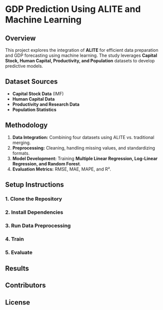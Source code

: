 # GDP Prediction Using ALITE and Machine Learning

## Overview
This project explores the integration of **ALITE** for efficient data preparation and GDP forecasting using machine learning. The study leverages **Capital Stock, Human Capital, Productivity, and Population** datasets to develop predictive models.

## Dataset Sources
- **Capital Stock Data** (IMF)
- **Human Capital Data**
- **Productivity and Research Data**
- **Population Statistics**

## Methodology
1. **Data Integration:** Combining four datasets using ALITE vs. traditional merging.
2. **Preprocessing:** Cleaning, handling missing values, and standardizing formats.
3. **Model Development:** Training **Multiple Linear Regression, Log-Linear Regression, and Random Forest**.
4. **Evaluation Metrics:** RMSE, MAE, MAPE, and R².

## Setup Instructions
### 1. Clone the Repository

### 2. Install Dependencies

### 3. Run Data Preprocessing

### 4. Train

### 5. Evaluate

## Results

## Contributors

## License
